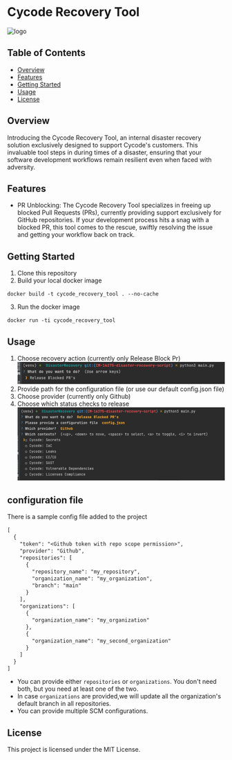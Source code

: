 # Cycode Recovery Tool

![logo](https://e5s6t7j5.rocketcdn.me/wp-content/uploads/2020/10/Cycode_logo.svg)

## Table of Contents

- [Overview](#overview)
- [Features](#features)
- [Getting Started](#getting-started)
- [Usage](#usage)
- [License](#license)

## Overview

Introducing the Cycode Recovery Tool, an internal disaster recovery solution exclusively designed to support Cycode's
customers. This invaluable tool steps in during times of a disaster, ensuring that your software development workflows
remain resilient even when faced with adversity.

## Features

* PR Unblocking: The Cycode Recovery Tool specializes in freeing up blocked Pull Requests (PRs), currently providing
  support exclusively for GitHub repositories. If your development process hits a snag with a blocked PR, this tool
  comes to the rescue, swiftly resolving the issue and getting your workflow back on track.

## Getting Started

1. Clone this repository
2. Build your local docker image
```
docker build -t cycode_recovery_tool . --no-cache
```

3. Run the docker image

```
docker run -ti cycode_recovery_tool
```

## Usage

1. Choose recovery action (currently only Release Block Pr) ![recovery action](./docs/recovery_action.png)
2. Provide path for the configuration file (or use our default config.json file)
3. Choose provider (currently only Github)
4. Choose which status checks to release ![status_checks_release](./docs/status_checks_release.png)

## configuration file

There is a sample config file added to the project

```
[
  {
    "token": "<Github token with repo scope permission>",
    "provider": "Github",
    "repositories": [
      {
        "repository_name": "my_repository",
        "organization_name": "my_organization",
        "branch": "main"
      }
    ],
    "organizations": [
      {
        "organization_name": "my_organization"
      },
      {
        "organization_name": "my_second_organization"
      }
    ]
  }
]
```

* You can provide either `repositories` or `organizations`. You don't need both, but you need at least one of the two.
* In case `organizations` are provided,we will update all the organization's default branch in all repositories.
* You can provide multiple SCM configurations.

## License

This project is licensed under the MIT License.